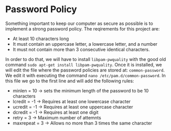 # Password Policy

Something important to keep our computer as secure as possible is to implement a strong password policy. The reqirements for this project are: 

- At least 10 characters long
- It must contain an uppercase letter, a lowercase letter, and a number
- It must not contain more than 3 consecutive identical characters.

In order to do that, we will have to install ``libpam-pwquality`` with the good old command ``sudo apt-get install libpam-pwquality``. Once it is installed, we will edit the file where the password policies are stored at: ``common-password``. We edit it with executing the command ``nano /etc/pam.d/common-password``. In this file we go to the first line and will add the following rules:

- minlen = 10 &rarr; sets the minimum length of the password to be 10 characters
- lcredit = -1 &rarr; Requires at least one lowercase character
- ucredit = -1 &rarr; Requires at least one uppercase character
- dcredit = -1 &rarr; Requires at least one digit
- retry = 3 &rarr; Maximum number of attemnts
- maxrepeat = 3 &rarr; Allows no more than 3 times the same character

